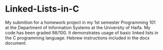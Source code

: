 # Linked-Lists-in-C
My submition for a homework project in my 1st semester Programming 101 at the Department of Information Systems at the University of Haifa. My code has been graded 98/100.
It demonstrates usage of basic linked lists in the C programming language. Hebrew instructions included in the docx document. 
